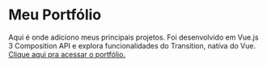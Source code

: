 # Meu Portfólio 

Aqui é onde adiciono meus principais projetos. Foi desenvolvido em Vue.js 3 Composition API e explora funcionalidades do Transition,
nativa do Vue. <a href="https://www.gustavocardososouza.com/">Clique aqui pra acessar o portfólio.</a>
